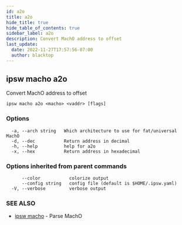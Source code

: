 ```yaml
---
id: a2o
title: a2o
hide_title: true
hide_table_of_contents: true
sidebar_label: a2o
description: Convert MachO address to offset
last_update:
  date: 2022-11-27T17:57:56-07:00
  author: blacktop
---
```

## ipsw macho a2o

Convert MachO address to offset

```
ipsw macho a2o <macho> <vaddr> [flags]
```

### Options

```
  -a, --arch string   Which architecture to use for fat/universal MachO
  -d, --dec           Return address in decimal
  -h, --help          help for a2o
  -x, --hex           Return address in hexadecimal
```

### Options inherited from parent commands

```
      --color           colorize output
      --config string   config file (default is $HOME/.ipsw.yaml)
  -V, --verbose         verbose output
```

### SEE ALSO

* [ipsw macho](/docs/cli/ipsw/macho)	 - Parse MachO

